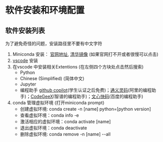 
# 软件安装和环境配置

## 软件安装列表
为了避免奇怪的问题，安装路径里不要有中文字符
1. Miniconda 安装： [官网地址](https://docs.anaconda.com/miniconda/), [清华镜像](https://mirrors.tuna.tsinghua.edu.cn/anaconda/miniconda/?C=M&O=A) (如果官网打不开或者很慢可以点击)
2. [vscode](https://code.visualstudio.com/download) 安装
3. 在vscode 中安装相关Extentions (在左侧四个方块处点击然后搜索)
   - Python
   - Chinese (Simplified) (简体中文)
   - Jupyter
   - 编程助手 [github copilot](https://github.com/features/copilot)(学生认证之后免费)；[通义灵码](https://tongyi.aliyun.com/lingma)(阿里的编程助手)；[CodeGeeX](https://marketplace.visualstudio.com/items?itemName=aminer.codegeex)(智谱的编程助手)；[文心快码](https://comate.baidu.com/zh?inviteCode=i1573l5q)(百度的编程助手)
4. conda 管理虚拟环境 (打开miniconda prompt)
     - 创建虚拟环境: conda create -n [name] python=[python version]
     - 查看虚拟环境：conda info -e
     - 激活相应的虚拟环境：conda activate [name]
     - 退出虚拟环境：conda deactivate
     - 删除虚拟环境: conda remove -n [name] --all 
